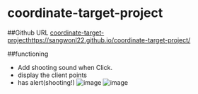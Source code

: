 # coordinate-target-project
##Github URL
[ coordinate-target-project](https://sangwonl22.github.io/coordinate-target-project/)https://sangwonl22.github.io/coordinate-target-project/

##functioning
- Add shooting sound when Click.
- display the client points
- has alert(shooting!)
![image](https://github.com/SangwonL22/coordinate-target-project/assets/139116831/18fc0958-046f-48bb-a081-570b7720be63)
![image](https://github.com/SangwonL22/coordinate-target-project/assets/139116831/ec1710b4-dd00-4b87-b722-4bb607deca14)

